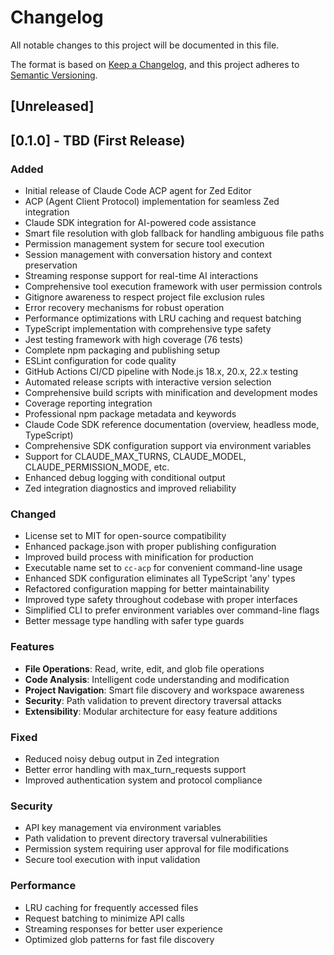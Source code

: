# Changelog

All notable changes to this project will be documented in this file.

The format is based on [Keep a Changelog](https://keepachangelog.com/en/1.0.0/),
and this project adheres to [Semantic Versioning](https://semver.org/spec/v2.0.0.html).

## [Unreleased]

## [0.1.0] - TBD (First Release)

### Added
- Initial release of Claude Code ACP agent for Zed Editor
- ACP (Agent Client Protocol) implementation for seamless Zed integration
- Claude SDK integration for AI-powered code assistance
- Smart file resolution with glob fallback for handling ambiguous file paths
- Permission management system for secure tool execution
- Session management with conversation history and context preservation
- Streaming response support for real-time AI interactions
- Comprehensive tool execution framework with user permission controls
- Gitignore awareness to respect project file exclusion rules
- Error recovery mechanisms for robust operation
- Performance optimizations with LRU caching and request batching
- TypeScript implementation with comprehensive type safety
- Jest testing framework with high coverage (76 tests)
- Complete npm packaging and publishing setup
- ESLint configuration for code quality
- GitHub Actions CI/CD pipeline with Node.js 18.x, 20.x, 22.x testing
- Automated release scripts with interactive version selection
- Comprehensive build scripts with minification and development modes
- Coverage reporting integration
- Professional npm package metadata and keywords
- Claude Code SDK reference documentation (overview, headless mode, TypeScript)
- Comprehensive SDK configuration support via environment variables
- Support for CLAUDE_MAX_TURNS, CLAUDE_MODEL, CLAUDE_PERMISSION_MODE, etc.
- Enhanced debug logging with conditional output
- Zed integration diagnostics and improved reliability

### Changed
- License set to MIT for open-source compatibility
- Enhanced package.json with proper publishing configuration
- Improved build process with minification for production
- Executable name set to `cc-acp` for convenient command-line usage
- Enhanced SDK configuration eliminates all TypeScript 'any' types
- Refactored configuration mapping for better maintainability
- Improved type safety throughout codebase with proper interfaces
- Simplified CLI to prefer environment variables over command-line flags
- Better message type handling with safer type guards

### Features
- **File Operations**: Read, write, edit, and glob file operations
- **Code Analysis**: Intelligent code understanding and modification
- **Project Navigation**: Smart file discovery and workspace awareness
- **Security**: Path validation to prevent directory traversal attacks
- **Extensibility**: Modular architecture for easy feature additions

### Fixed
- Reduced noisy debug output in Zed integration
- Better error handling with max_turn_requests support
- Improved authentication system and protocol compliance

### Security
- API key management via environment variables
- Path validation to prevent directory traversal vulnerabilities
- Permission system requiring user approval for file modifications
- Secure tool execution with input validation

### Performance
- LRU caching for frequently accessed files
- Request batching to minimize API calls
- Streaming responses for better user experience
- Optimized glob patterns for fast file discovery